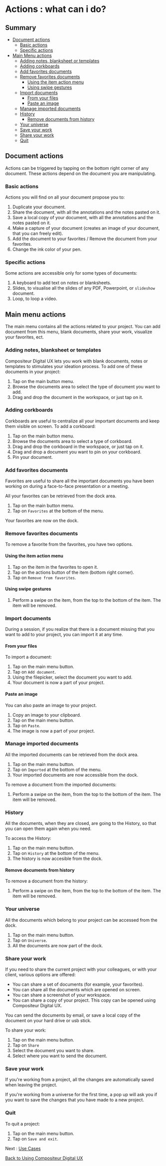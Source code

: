 # Actions : what can i do?

## Summary

* [Document actions](#document-actions)
  * [Basic actions](#basic-actions)
  * [Specific actions](#specific-actions)
* [Main Menu actions](#main-menu-actions) 
  * [Adding notes, blanksheet or templates](#adding-notes-blanksheet-or-templates)
  * [Adding corkboards](#adding-corkboards)
  * [Add favorites documents](#add-favorites-documents)
  * [Remove favorites documents](#remove-favorites-documents)
    * [Using the item action menu](#using-the-item-action-menu)
    * [Using swipe gestures](#using-swipe-gestures)
  * [Import documents](#import-documents)
    * [From your files](#from-your-files)
    * [Paste an image](#paste-an-image)
  * [Manage imported documents](#manage-imported-documents)
  * [History](#history)
    * [Remove documents from history](#remove-documents-from-history)
  * [Your universe](#your-universe)
  * [Save your work](#save-your-work)
  * [Share your work](#share-your-work)
  * [Quit](#quit)

## Document actions

Actions can be triggered by tapping on the bottom right corner of any document. These actions depend on the document you are manipulating.

### Basic actions

Actions you will find on all your document propose you to:
1. Duplicate your document.
1. Share the document, with all the annotations and the notes pasted on it.
1. Save a local copy of your document, with all the annotations and the notes pasted on it.
1. Make a capture of your document (creates an image of your document, that you can freely edit).
1. Add the document to your favorites / Remove the document from your favorites.
1. Change the ink color of your pen.

### Specific actions

Some actions are accessible only for some types of documents:
1. A keyboard to add text on notes or blanksheets.
1. Slides, to visualise all the slides of any PDF, Powerpoint, or `slideshow` document.
1. Loop, to loop a video.

## Main menu actions

The main menu contains all the actions related to your project. You can add document from this menu, blank documents, share your work, visualize your favorites, ect.

### Adding notes, blanksheet or templates

Compositeur Digital UX lets you work with blank documents, notes or templates to stimulates your ideation process.
To add one of these documents in your project:

1. Tap on the main button menu.
1. Browse the documents area to select the type of document you want to add.
1. Drag and drop the document in the workspace, or just tap on it.

### Adding corkboards 

Corkboards are useful to centralize all your important documents and keep them visible on screen.
To add a corkboard:
1. Tap on the main button menu.
1. Browse the documents area to select a type of corkboard.
1. Drag and drop the corkboard in the workspace, or just tap on it.
1. Drag and drop a document you want to pin on your corkboard.
1. Pin your document.

### Add favorites documents

Favorites are useful to share all the important documents you have been working on during a face-to-face presentation or a meeting.

All your favorites can be retrieved from the dock area.

1. Tap on the main button menu.
1. Tap on `Favorites` at the bottom of the menu.

Your favorites are now on the dock.

### Remove favorites documents

To remove a favorite from the favorites, you have two options.

#### Using the item action menu

1. Tap on the item in the favorites to open it. 
1. Tap on the actions button of the item (bottom right corner).
1. Tap on `Remove from favorites`.

#### Using swipe gestures

1. Perform a swipe on the item, from the top to the bottom of the item. The item will be removed.

### Import documents

During a session, if you realize that there is a document missing that you want to add to your project, you can import it at any time.

#### From your files

To import a document:
1. Tap on the main menu button.
1. Tap on `Add document`.
1. Using the filepicker, select the document you want to add.
1. Your document is now a part of your project.

#### Paste an image

You can also paste an image to your project.
1. Copy an image to your clipboard. 
1. Tap on the main menu button.
1. Tap on `Paste`.
1. The image is now a part of your project.

### Manage imported documents

All the imported documents can be retrieved from the dock area.

1. Tap on the main menu button.
1. Tap on `Imported` at the bottom of the menu.
1. Your imported documents are now accessible from the dock.

To remove a document from the imported documents:
1. Perform a swipe on the item, from the top to the bottom of the item. The item will be removed.

### History

All the documents, when they are closed, are going to the History, so that you can open them again when you need.

To access the History:
1. Tap on the main menu button.
1. Tap on `History` at the bottom of the menu.
1. The history is now accesible from the dock.

#### Remove documents from history

To remove a document from the history:
1. Perform a swipe on the item, from the top to the bottom of the item. The item will be removed.

### Your universe

All the documents which belong to your project can be accessed from the dock.

1. Tap on the main menu button.
1. Tap on `Universe`.
1. All the documents are now part of the dock.

### Share your work

If you need to share the current project with your colleagues, or with your client, various options are offered: 
* You can share a set of documents (for example, your favorites).
* You can share all the documents which are opened on screen.
* You can share a screenshot of your workspace.
* You can share a copy of your project. This copy can be opened using Compositeur Digital UX.

You can send the documents by email, or save a local copy of the document on your hard drive or usb stick.

To share your work:
1. Tap on the main menu button.
1. Tap on `Share`
1. Select the document you want to share.
1. Select where you want to send the document.

### Save your work

If you're working from a project, all the changes are automatically saved when leaving the project.

If you're working from a universe for the first time, a pop up will ask you if you want to save the changes that you have made to a new project.

### Quit

To quit a project:
1. Tap on the main menu button.
1. Tap on `Save and exit`.

Next : [Use Cases](../use_cases/index.md)

[Back to Using Compositeur Digital UX](index.md)
